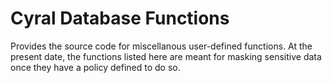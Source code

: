 # Cyral Database Functions

Provides the source code for miscellanous user-defined functions.
At the present date, the functions listed here are meant for masking sensitive data once they have a policy defined to do so.